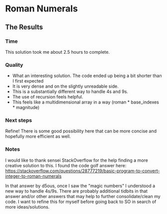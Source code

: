 # Roman Numerals

## The Results

### Time

This solution took me about 2.5 hours to complete.

### Quality

- What an interesting solution. The code ended up being a bit shorter than I first expected
- It is very dense and on the slightly unreadable side.
- This is a substantially different way to handle 4s and 9s.
- The use of recursion feels helpful.
- This feels like a multidimensional array in a way (roman * base_indexes * magnitude)

### Next steps

Refine! There is some good possibility here that can be more concise and hopefully more efficient as well.

### Notes

I would like to thank sensei StackOverflow for the help finding a more creative solution to this. I found the code golf answer here: https://stackoverflow.com/questions/28777219/basic-program-to-convert-integer-to-roman-numerals

In that answer by d5ous, once I saw the "magic numbers" I understood a new way to handle 4s/9s. There are probably additional tidbits in that answer and/or other answers that may help to further consolidate/clean my code. I want to refine this for myself before going back to SO in search of more ideas/solutions.